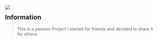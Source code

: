 <img src="https://ghostir.net/Twitch/Images/TwitchGo.png" align="left" />

## Information
> This is a passion Project I started for friends and decided to share it for others.
